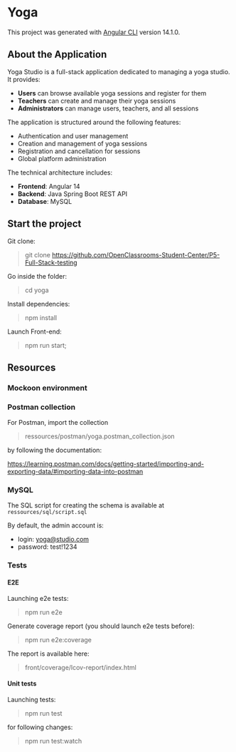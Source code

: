 # Yoga

This project was generated with [Angular CLI](https://github.com/angular/angular-cli) version 14.1.0.

## About the Application

Yoga Studio is a full-stack application dedicated to managing a yoga studio. It provides:

- **Users** can browse available yoga sessions and register for them
- **Teachers** can create and manage their yoga sessions
- **Administrators** can manage users, teachers, and all sessions

The application is structured around the following features:
- Authentication and user management
- Creation and management of yoga sessions
- Registration and cancellation for sessions
- Global platform administration

The technical architecture includes:
- **Frontend**: Angular 14
- **Backend**: Java Spring Boot REST API
- **Database**: MySQL

## Start the project

Git clone:

> git clone https://github.com/OpenClassrooms-Student-Center/P5-Full-Stack-testing

Go inside the folder:

> cd yoga

Install dependencies:

> npm install

Launch Front-end:

> npm run start;


## Resources

### Mockoon environment 

### Postman collection

For Postman, import the collection

> ressources/postman/yoga.postman_collection.json 

by following the documentation: 

https://learning.postman.com/docs/getting-started/importing-and-exporting-data/#importing-data-into-postman


### MySQL

The SQL script for creating the schema is available at `ressources/sql/script.sql`

By default, the admin account is:
- login: yoga@studio.com
- password: test!1234


### Tests

#### E2E

Launching e2e tests:

> npm run e2e
 
Generate coverage report (you should launch e2e tests before):

> npm run e2e:coverage

The report is available here:

> front/coverage/lcov-report/index.html

#### Unit tests

Launching tests:

> npm run test

for following changes:

> npm run test:watch